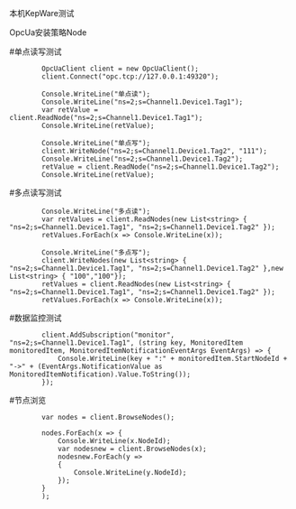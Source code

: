 
本机KepWare测试

OpcUa安装策略Node


#单点读写测试

            OpcUaClient client = new OpcUaClient();
            client.Connect("opc.tcp://127.0.0.1:49320");

            Console.WriteLine("单点读");
            Console.WriteLine("ns=2;s=Channel1.Device1.Tag1");
            var retValue =  client.ReadNode("ns=2;s=Channel1.Device1.Tag1");
            Console.WriteLine(retValue);

            Console.WriteLine("单点写");
            client.WriteNode("ns=2;s=Channel1.Device1.Tag2", "111");
            Console.WriteLine("ns=2;s=Channel1.Device1.Tag2");
            retValue = client.ReadNode("ns=2;s=Channel1.Device1.Tag2");
            Console.WriteLine(retValue);
            
#多点读写测试
            
            Console.WriteLine("多点读");
            var retValues = client.ReadNodes(new List<string> { "ns=2;s=Channel1.Device1.Tag1", "ns=2;s=Channel1.Device1.Tag2" });
            retValues.ForEach(x => Console.WriteLine(x));

            Console.WriteLine("多点写");
            client.WriteNodes(new List<string> { "ns=2;s=Channel1.Device1.Tag1", "ns=2;s=Channel1.Device1.Tag2" },new List<string> { "100","100"});
            retValues = client.ReadNodes(new List<string> { "ns=2;s=Channel1.Device1.Tag1", "ns=2;s=Channel1.Device1.Tag2" });
            retValues.ForEach(x => Console.WriteLine(x));
            
#数据监控测试
            
            client.AddSubscription("monitor", "ns=2;s=Channel1.Device1.Tag1", (string key, MonitoredItem monitoredItem, MonitoredItemNotificationEventArgs EventArgs) => {
                Console.WriteLine(key + ":" + monitoredItem.StartNodeId + "->" + (EventArgs.NotificationValue as MonitoredItemNotification).Value.ToString());
            });

#节点浏览

            var nodes = client.BrowseNodes();

            nodes.ForEach(x => {
                Console.WriteLine(x.NodeId);
                var nodesnew = client.BrowseNodes(x);
                nodesnew.ForEach(y =>
                {
                    Console.WriteLine(y.NodeId);
                });
            }
            );
            
